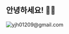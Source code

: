 ## 안녕하세요! 👋👋

<!--
**yjh5696/yjh5696** is a ✨ _special_ ✨ repository because its `README.md` (this file) appears on your GitHub profile.

Here are some ideas to get you started:

- 🔭 I’m currently working on ...
- 🌱 I’m currently learning ...
- 👯 I’m looking to collaborate on ...
- 🤔 I’m looking for help with ...
- 💬 Ask me about ...
- 📫 How to reach me: ...
- 😄 Pronouns: ...
- ⚡ Fun fact: ...
-->
![yjh01209@gmail.com](https://img.shields.io/badge/Gmail-D14836?style=for-the-badge&logo=gmail&logoColor=white)
